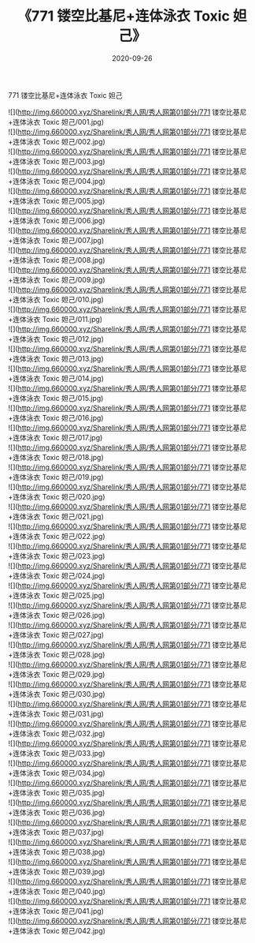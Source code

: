 ﻿---
layout: post
title:  《771 镂空比基尼+连体泳衣 Toxic 妲己》
date:   2020-09-26
img: http://img.660000.xyz/Sharelink/秀人网/秀人网第01部分/771 镂空比基尼+连体泳衣 Toxic 妲己/000.jpg
categories: [美女, 清纯, 唯美]
---

771 镂空比基尼+连体泳衣 Toxic 妲己

  ![](http://img.660000.xyz/Sharelink/秀人网/秀人网第01部分/771 镂空比基尼+连体泳衣 Toxic 妲己/001.jpg) <br> ![](http://img.660000.xyz/Sharelink/秀人网/秀人网第01部分/771 镂空比基尼+连体泳衣 Toxic 妲己/002.jpg) <br> ![](http://img.660000.xyz/Sharelink/秀人网/秀人网第01部分/771 镂空比基尼+连体泳衣 Toxic 妲己/003.jpg) <br> ![](http://img.660000.xyz/Sharelink/秀人网/秀人网第01部分/771 镂空比基尼+连体泳衣 Toxic 妲己/004.jpg) <br> ![](http://img.660000.xyz/Sharelink/秀人网/秀人网第01部分/771 镂空比基尼+连体泳衣 Toxic 妲己/005.jpg) <br> ![](http://img.660000.xyz/Sharelink/秀人网/秀人网第01部分/771 镂空比基尼+连体泳衣 Toxic 妲己/006.jpg) <br> ![](http://img.660000.xyz/Sharelink/秀人网/秀人网第01部分/771 镂空比基尼+连体泳衣 Toxic 妲己/007.jpg) <br> ![](http://img.660000.xyz/Sharelink/秀人网/秀人网第01部分/771 镂空比基尼+连体泳衣 Toxic 妲己/008.jpg) <br> ![](http://img.660000.xyz/Sharelink/秀人网/秀人网第01部分/771 镂空比基尼+连体泳衣 Toxic 妲己/009.jpg) <br> ![](http://img.660000.xyz/Sharelink/秀人网/秀人网第01部分/771 镂空比基尼+连体泳衣 Toxic 妲己/010.jpg) <br> ![](http://img.660000.xyz/Sharelink/秀人网/秀人网第01部分/771 镂空比基尼+连体泳衣 Toxic 妲己/011.jpg) <br> ![](http://img.660000.xyz/Sharelink/秀人网/秀人网第01部分/771 镂空比基尼+连体泳衣 Toxic 妲己/012.jpg) <br> ![](http://img.660000.xyz/Sharelink/秀人网/秀人网第01部分/771 镂空比基尼+连体泳衣 Toxic 妲己/013.jpg) <br> ![](http://img.660000.xyz/Sharelink/秀人网/秀人网第01部分/771 镂空比基尼+连体泳衣 Toxic 妲己/014.jpg) <br> ![](http://img.660000.xyz/Sharelink/秀人网/秀人网第01部分/771 镂空比基尼+连体泳衣 Toxic 妲己/015.jpg) <br> ![](http://img.660000.xyz/Sharelink/秀人网/秀人网第01部分/771 镂空比基尼+连体泳衣 Toxic 妲己/016.jpg) <br> ![](http://img.660000.xyz/Sharelink/秀人网/秀人网第01部分/771 镂空比基尼+连体泳衣 Toxic 妲己/017.jpg) <br> ![](http://img.660000.xyz/Sharelink/秀人网/秀人网第01部分/771 镂空比基尼+连体泳衣 Toxic 妲己/018.jpg) <br> ![](http://img.660000.xyz/Sharelink/秀人网/秀人网第01部分/771 镂空比基尼+连体泳衣 Toxic 妲己/019.jpg) <br> ![](http://img.660000.xyz/Sharelink/秀人网/秀人网第01部分/771 镂空比基尼+连体泳衣 Toxic 妲己/020.jpg) <br> ![](http://img.660000.xyz/Sharelink/秀人网/秀人网第01部分/771 镂空比基尼+连体泳衣 Toxic 妲己/021.jpg) <br> ![](http://img.660000.xyz/Sharelink/秀人网/秀人网第01部分/771 镂空比基尼+连体泳衣 Toxic 妲己/022.jpg) <br> ![](http://img.660000.xyz/Sharelink/秀人网/秀人网第01部分/771 镂空比基尼+连体泳衣 Toxic 妲己/023.jpg) <br> ![](http://img.660000.xyz/Sharelink/秀人网/秀人网第01部分/771 镂空比基尼+连体泳衣 Toxic 妲己/024.jpg) <br> ![](http://img.660000.xyz/Sharelink/秀人网/秀人网第01部分/771 镂空比基尼+连体泳衣 Toxic 妲己/025.jpg) <br> ![](http://img.660000.xyz/Sharelink/秀人网/秀人网第01部分/771 镂空比基尼+连体泳衣 Toxic 妲己/026.jpg) <br> ![](http://img.660000.xyz/Sharelink/秀人网/秀人网第01部分/771 镂空比基尼+连体泳衣 Toxic 妲己/027.jpg) <br> ![](http://img.660000.xyz/Sharelink/秀人网/秀人网第01部分/771 镂空比基尼+连体泳衣 Toxic 妲己/028.jpg) <br> ![](http://img.660000.xyz/Sharelink/秀人网/秀人网第01部分/771 镂空比基尼+连体泳衣 Toxic 妲己/029.jpg) <br> ![](http://img.660000.xyz/Sharelink/秀人网/秀人网第01部分/771 镂空比基尼+连体泳衣 Toxic 妲己/030.jpg) <br> ![](http://img.660000.xyz/Sharelink/秀人网/秀人网第01部分/771 镂空比基尼+连体泳衣 Toxic 妲己/031.jpg) <br> ![](http://img.660000.xyz/Sharelink/秀人网/秀人网第01部分/771 镂空比基尼+连体泳衣 Toxic 妲己/032.jpg) <br> ![](http://img.660000.xyz/Sharelink/秀人网/秀人网第01部分/771 镂空比基尼+连体泳衣 Toxic 妲己/033.jpg) <br> ![](http://img.660000.xyz/Sharelink/秀人网/秀人网第01部分/771 镂空比基尼+连体泳衣 Toxic 妲己/034.jpg) <br> ![](http://img.660000.xyz/Sharelink/秀人网/秀人网第01部分/771 镂空比基尼+连体泳衣 Toxic 妲己/035.jpg) <br> ![](http://img.660000.xyz/Sharelink/秀人网/秀人网第01部分/771 镂空比基尼+连体泳衣 Toxic 妲己/036.jpg) <br> ![](http://img.660000.xyz/Sharelink/秀人网/秀人网第01部分/771 镂空比基尼+连体泳衣 Toxic 妲己/037.jpg) <br> ![](http://img.660000.xyz/Sharelink/秀人网/秀人网第01部分/771 镂空比基尼+连体泳衣 Toxic 妲己/038.jpg) <br> ![](http://img.660000.xyz/Sharelink/秀人网/秀人网第01部分/771 镂空比基尼+连体泳衣 Toxic 妲己/039.jpg) <br> ![](http://img.660000.xyz/Sharelink/秀人网/秀人网第01部分/771 镂空比基尼+连体泳衣 Toxic 妲己/040.jpg) <br> ![](http://img.660000.xyz/Sharelink/秀人网/秀人网第01部分/771 镂空比基尼+连体泳衣 Toxic 妲己/041.jpg) <br> ![](http://img.660000.xyz/Sharelink/秀人网/秀人网第01部分/771 镂空比基尼+连体泳衣 Toxic 妲己/042.jpg) <br>